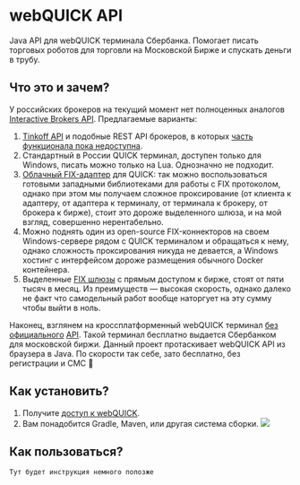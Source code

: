 # webQUICK API

Java API для webQUICK терминала Сбербанка. Помогает писать торговых роботов для торговли на Московской Бирже и спускать деньги в трубу. 

## Что это и зачем?

У российских брокеров на текущий момент нет полноценных аналогов [Interactive Brokers API](https://www.interactivebrokers.com/en/trading/ib-api.php). Предлагаемые варианты:

1. [Tinkoff API](https://www.tinkoff.ru/invest/open-api) и подобные REST API брокеров, в которых [часть функционала пока недоступна](https://habr.com/ru/post/592093/#comment_23810459).
2. Стандартный в России QUICK терминал, доступен только для Windows, писать можно только на Lua. Однозначно не подходит.
3. [Облачный FIX-адаптер](https://arqatech.com/ru/products/quik/modules/integration-solutions/fix-software-interfaces/) для QUICK: так можно воспользоваться готовыми западными библиотеками для работы с FIX протоколом, однако при этом мы получаем сложное проксирование (от клиента к адаптеру, от адаптера к терминалу, от терминала к брокеру, от брокера к бирже), стоит это дороже выделенного шлюза, и на мой взгляд, совершенно нерентабельно.
4. Можно поднять один из open-source FIX-коннекторов на своем Windows-сервере рядом с QUICK терминалом и обращаться к нему, однако сложность проксирования никуда не девается, а Windows хостинг с интерфейсом дороже размещения обычного Docker контейнера.
5. Выделенные [FIX шлюзы](https://www.moex.com/s442) с прямым доступом к бирже, стоят от пяти тысяч в месяц. Из преимуществ — высокая скорость, однако далеко не факт что самодельный работ вообще наторгует на эту сумму чтобы выйти в ноль.

Наконец, взглянем на кроссплатформенный webQUICK терминал [без официального](https://forum.quik.ru/forum16/topic3431) [API](https://forum.quik.ru/forum8/topic6047). Такой терминал бесплатно выдается Сбербанком для московской биржи. Данный проект протаскивает webQUICK API из браузера в Java. По скорости так себе, зато бесплатно, без регистрации и СМС 🙂 

## Как установить?

1. Получите [доступ к webQUICK](https://www.sberbank.ru/ru/person/investments/broker_service/quik). 
2. Вам понадобится Gradle, Maven, или другая система сборки.
   [![](https://jitpack.io/v/demidko/webquick.svg)](https://jitpack.io/#demidko/webquick)

## Как пользоваться?

```kotlin
Тут будет инструкция немного попозже
```






